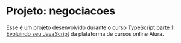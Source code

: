 # Projeto: negociacoes

Esse é um projeto desenvolvido durante o curso [TypeScript parte 1: Evoluindo seu JavaScript](https://www.alura.com.br/curso-online-typescript-evoluindo-javascript) da plataforma de cursos online Alura.
